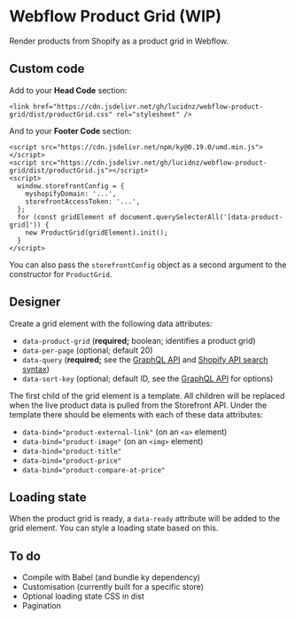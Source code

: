 Webflow Product Grid (WIP)
==========================

Render products from Shopify as a product grid in Webflow.


Custom code
-----------

Add to your **Head Code** section:

    <link href="https://cdn.jsdelivr.net/gh/lucidnz/webflow-product-grid/dist/productGrid.css" rel="stylesheet" />

And to your **Footer Code** section:

    <script src="https://cdn.jsdelivr.net/npm/ky@0.19.0/umd.min.js"></script>
    <script src="https://cdn.jsdelivr.net/gh/lucidnz/webflow-product-grid/dist/productGrid.js"></script>
    <script>
      window.storefrontConfig = {
        myshopifyDomain: '...',
        storefrontAccessToken: '...',
      };
      for (const gridElement of document.querySelectorAll('[data-product-grid]')) {
        new ProductGrid(gridElement).init();
      }
    </script>

You can also pass the `storefrontConfig` object as a second argument to the
constructor for `ProductGrid`.


Designer
--------

Create a grid element with the following data attributes:

* `data-product-grid` (**required;** boolean; identifies a product grid)
* `data-per-page` (optional; default 20)
* `data-query` (**required;** see the [GraphQL API][1] and [Shopify API search syntax][2])
* `data-sort-key` (optional; default ID, see the [GraphQL API][3] for options)

[1]: https://shopify.dev/docs/storefront-api/reference/queryroot#products-2020-01
[2]: https://shopify.dev/concepts/about-apis/search-syntax
[3]: https://shopify.dev/docs/storefront-api/reference/object/productsortkeys

The first child of the grid element is a template. All children will be replaced
when the live product data is pulled from the Storefront API. Under the template
there should be elements with each of these data attributes:

* `data-bind="product-external-link"` (on an `<a>` element)
* `data-bind="product-image"` (on an `<img>` element)
* `data-bind="product-title"`
* `data-bind="product-price"`
* `data-bind="product-compare-at-price"`


Loading state
-------------

When the product grid is ready, a `data-ready` attribute will be added to the
grid element. You can style a loading state based on this.


To do
-----

* Compile with Babel (and bundle ky dependency)
* Customisation (currently built for a specific store)
* Optional loading state CSS in dist
* Pagination

